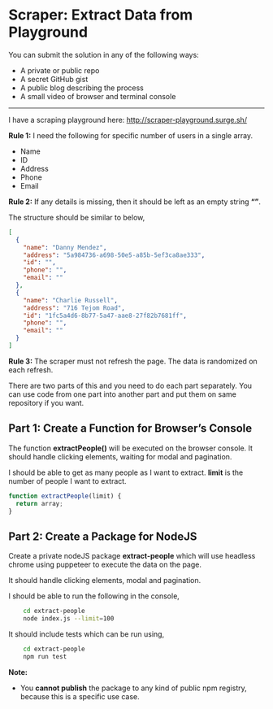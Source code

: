 # Scraper: Extract Data from Playground

You can submit the solution in any of the following ways:

- A private or public repo
- A secret GitHub gist
- A public blog describing the process
- A small video of browser and terminal console

---

I have a scraping playground here: http://scraper-playground.surge.sh/

**Rule 1:** I need the following for specific number of users in a single array.

- Name
- ID
- Address
- Phone
- Email

**Rule 2:** If any details is missing, then it should be left as an empty string **“”**.

The structure should be similar to below,

```json
[
  {
    "name": "Danny Mendez",
    "address": "5a984736-a698-50e5-a85b-5ef3ca8ae333",
    "id": "",
    "phone": "",
    "email": ""
  },
  {
    "name": "Charlie Russell",
    "address": "716 Tejom Road",
    "id": "1fc5a4d6-8b77-5a47-aae8-27f82b7681ff",
    "phone": "",
    "email": ""
  }
]
```

**Rule 3:** The scraper must not refresh the page. The data is randomized on each refresh.

There are two parts of this and you need to do each part separately. You can use code from one part into another part and put them on same repository if you want.

## Part 1: Create a Function for Browser’s Console

The function **extractPeople()** will be executed on the browser console. It should handle clicking elements, waiting for modal and pagination.

I should be able to get as many people as I want to extract. **limit** is the number of people I want to extract.

```js
function extractPeople(limit) {
  return array;
}
```

## Part 2: Create a Package for NodeJS

Create a private nodeJS package **extract-people** which will use headless chrome using puppeteer to execute the data on the page.

It should handle clicking elements, modal and pagination.

I should be able to run the following in the console,

```bash
    cd extract-people
    node index.js --limit=100
```

It should include tests which can be run using,

```bash
    cd extract-people
    npm run test
```

**Note:**

- You **cannot publish** the package to any kind of public npm registry, because this is a specific use case.
